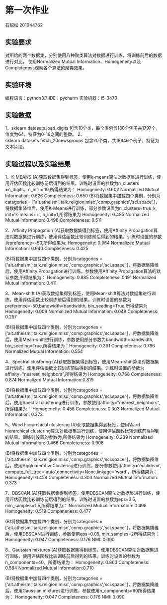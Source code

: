 第一次作业
======
石绍松 201944762

实验要求
--------

对所给的两个数据集，分别使用八种聚类算法对数据进行训练，将训练前后的数据进行对比，
使用Normalized Mutual Information、Homogeneity以及Completeness观察各个算法的聚类效果。

实验环境
-------
编程语言：python3.7
IDE：pycharm
实验机器：I5-3470

实验数据
--------
1、sklearn.datasets.load_digits 包含10个类，每个类包含180个例子共1797个，维度为64，特征为0-16之间的整数。
2、sklearn.datasets.fetch_20newsgroups 包含20个类，共18846个例子，特征为文本片段。

实验过程以及实验结果
---------
1、K-MEANS
(A)获取数据集得到标签，使用k-means算法对数据集进行训练，使用评估函数比较训练前后得到的结果。训练时设置的参数为n_clusters =n_digits，n_init = 10,所得结果为：
Homogeneity: 0.602
Normalized Mutual Information: 0.626
Completeness: 0.650
(B)将数据集中加载四个类别，分别为categories = ['alt.atheism','talk.religion.misc','comp.graphics','sci.space',]，将数据集降维后，使用K-Means进行训练，部分参数设置为n_clusters=true_k, init='k-means++', n_init=1,所得结果为
Homogeneity: 0.485
Normalized Mutual Information: 0.498
Completeness: 0.511

2、Affinity Propagation
(A)获取数据集得到标签，使用Affinity Propagation算法对数据集进行训练，使用评估函数比较训练前后得到的结果。训练时设置的参数为preference=-50,所得结果为:
Homogeneity: 0.964
Normalized Mutual Information: 0.640
Completeness: 0.425

(B)将数据集中加载四个类别，分别为categories = ['alt.atheism','talk.religion.misc','comp.graphics','sci.space',]，将数据集降维后，使用Affinity Propagation进行训练，参数使用Affinity Propagation算法的默认参数,所得结果为：
Homogeneity: 0.885
Completeness: 0.191
Normalized Mutual Information: 0.411

3、Mean-shift
(A)获取数据集得到标签，使用Mean-shift算法对数据集进行训练，使用评估函数比较训练前后得到的结果。训练时设置的参数为preference=-50,bandwidth=bandwidth, bin_seeding=True,所得结果为
Homogeneity: 0.009
Normalized Mutual Information: 0.048
Completeness: 0.257

(B)将数据集中加载四个类别，分别为categories = ['alt.atheism','talk.religion.misc','comp.graphics','sci.space',]，将数据集降维后，使用Mean-shift进行训练，参数使用部分参数为bandwidth=bandwidth, bin_seeding=True,所得结果为：Homogeneity: 0.391
Completeness: 0.786
Normalized Mutual Information: 0.554

4、Spectral clustering
(A)获取数据集得到标签，使用Mean-shift算法对数据集进行训练，使用评估函数比较训练前后得到的结果。训练时设置的参数为affinity="nearest_neighbors",所得结果为
Homogeneity: 0.768
Completeness: 0.874
Normalized Mutual Information:0.819

(B)将数据集中加载四个类别，分别为categories = ['alt.atheism','talk.religion.misc','comp.graphics','sci.space',]，将数据集降维后，使用Spectral clustering进行训练，参数使用affinity="nearest_neighbors",所得结果为：
Homogeneity: 0.458
Completeness: 0.303
Normalized Mutual Information: 0.373

5、Ward hierarchical clustering
(A)获取数据集得到标签，使用Ward hierarchical clustering算法对数据集进行训练，使用评估函数比较训练前后得到的结果。训练时设置的参数为,所得结果为
Homogeneity: 0.239
Normalized Mutual Information: 0.466
Completeness: 0.908

(B)将数据集中加载四个类别，分别为categories = ['alt.atheism','talk.religion.misc','comp.graphics','sci.space',]，将数据集降维后，使用AgglomerativeClustering进行训练，部分参数使用affinity='euclidean', compute_full_tree='auto',connectivity=None,linkage='ward'，所得结果为：
Homogeneity: 0.458
Completeness: 0.303
Normalized Mutual Information: 0.373

7、DBSCAN
(A)获取数据集得到标签，使用DBSCAN算法对数据集进行训练，使用评估函数比较训练前后得到的结果。训练时设置的参数为eps=3.5, min_samples=1.5,所得结果为：
Normalized Mutual Information: 0.498
Homogeneity: 0.519
Completeness: 0.477

(B)将数据集中加载四个类别，分别为categories = ['alt.atheism','talk.religion.misc','comp.graphics','sci.space',]，将数据集降维后，使用DBSCAN进行训练，参数使用eps=0.05, min_samples=2所得结果为：
Homogeneity: 0.047
Completeness: 0.176
NMI: 0.090

8、Gaussian mixtures
(A)获取数据集得到标签，使用DBSCAN算法对数据集进行训练，使用评估函数比较训练前后得到的结果。训练时设置的参数为n_components=40，所得结果为：
Homogeneity: 0.863
Completeness: 0.584
Normalized Mutual Information:0.710

(B)将数据集中加载四个类别，分别为categories = ['alt.atheism','talk.religion.misc','comp.graphics','sci.space',]，将数据集降维后，使用Gaussian mixtures进行训练，参数使用n_components=60所得结果为：
Homogeneity: 0.047
Completeness: 0.176
NMI: 0.090
